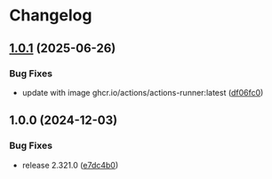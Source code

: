 # Changelog

## [1.0.1](https://github.com/36node/github-runner/compare/v1.0.0...v1.0.1) (2025-06-26)


### Bug Fixes

* update with image ghcr.io/actions/actions-runner:latest ([df06fc0](https://github.com/36node/github-runner/commit/df06fc0bbcbc9a16a6c5f8d9748d7da5131a0e97))

## 1.0.0 (2024-12-03)


### Bug Fixes

* release 2.321.0 ([e7dc4b0](https://github.com/36node/github-runner/commit/e7dc4b038b9d09a41bd715e7a645cd4afb4b56b4))
